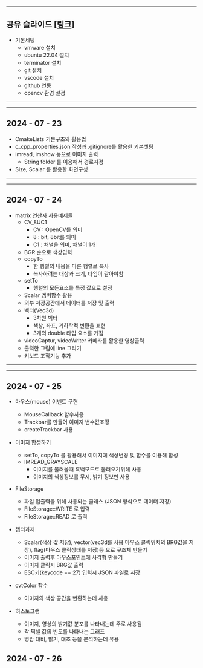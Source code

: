 # 
---
 공유 슬라이드 [[링크](https://docs.google.com/presentation/d/1453nx14DVMk0nBLW7jpt0g6x7a7z2wuNaJKmcVQi4rw/edit?usp=sharing)]
---

- 기본세팅
    - vmware 설치
    - ubuntu 22.04 설치
    - terminator 설치
    - git 설치
    - vscode 설치
    - github 연동
    - opencv 환경 설정
---


---
## 2024 - 07 - 23
- CmakeLists 기본구조와 활용법
- c_cpp_properties.json 작성과 .gitignore를 활용한 기본셋팅
- imread, imshow 등으로 이미지 출력
    - String folder 를 이용해서 경로지정
- Size, Scalar 를 활용한 화면구성
---

---
## 2024 - 07 - 24
- matrix 연산자 사용예제들
    - CV_8UC1
        - CV : OpenCV를 의미
        - 8 : bit, 8bit를 의미
        - C1 : 채널을 의미, 채널이 1개
    - BGR 순으로 색상입력
    - copyTo
        - 한 행렬의 내용을 다른 행렬로 복사
        - 복사하려는 대상과 크기, 타입이 같아야함
    - setTo
        - 행렬의 모든요소를 특정 값으로 설정
    - Scalar 멤버함수 활용
    - 외부 저장공간에서 데이터를 저장 및 출력
    - 벡터(Vec3d) 
        - 3차원 벡터
        - 색상, 좌표, 기하학적 변환을 표현
        - 3개의 double 타입 요소를 가짐
    - videoCaptur, videoWriter 카메라를 활용한 영상출력
    - 출력한 그림에 line 그리기
    - 키보드 조작기능 추가
---


---
 ## 2024 - 07 - 25
- 마우스(mouse) 이벤트 구현    
    - MouseCallback 함수사용
    - Trackbar를 만들어 이미지 변수값조정
    - createTrackbar 사용
- 이미지 합성하기
    - setTo, copyTo 를 활용해서 이미지에 색상변경 및 함수를 이용해 합성
    - IMREAD_GRAYSCALE
        - 이미지를 불러올때 흑백모드로 불러오기위해 사용
        - 이미지의 색상정보를 무시, 밝기 정보만 사용
- FileStorage
    - 파일 입출력을 위해 사용되는 클래스 (JSON 형식으로 데이터 저장)
    - FileStorage::WRITE 로 입력
    - FileStorage::READ 로 출력
- 챕터과제
    - Scalar(색상 값 저장), vector(vec3d를 사용 마우스 클릭위치의 BRG값을 저장), flag(마우스 클릭상태를 저장)등 으로 구조체 만들기
    - 이미지 출력후 마우스포인트에 사각형 만들기
    - 이미지 클릭시 BRG값 출력
    - ESC키(keycode == 27) 입력시 JSON 파일로 저장
    
- cvtColor 함수
    - 이미지의 색상 공간을 변환하는데 사용
- 히스토그램
    - 이미지, 영상의 밝기값 분포를 나타내는데 주로 사용됨
    - 각 픽셀 값의 빈도를 나타내는 그래프
    - 명암 대비, 밝기, 대조 등을 분석하는데 유용

## 2024 - 07 - 26

    


    



    